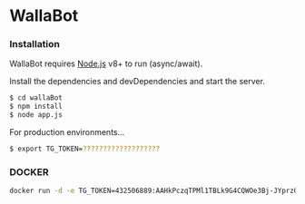 # WallaBot

### Installation

WallaBot requires [Node.js](https://nodejs.org/) v8+ to run (async/await).


Install the dependencies and devDependencies and start the server.

```sh
$ cd wallaBot
$ npm install
$ node app.js
```

For production environments...

```sh
$ export TG_TOKEN=???????????????????
```

### DOCKER

```sh
docker run -d -e TG_TOKEN=432506889:AAHkPczqTPMl1TBLk9G4CQWOe3Bj-JYprzQ omarlat/wallabot
```
